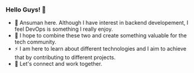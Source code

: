 ### Hello Guys! 👋 
- 🌱 Ansuman here. Although I have interest in backend developement, I feel DevOps is something I really enjoy.
- 🔭 I hope to combine these two and create something valuable for the tech community.
- ⚡ I am here to learn about different technologies and I aim to achieve that by contributing to different projects.
- 💬 Let's connect and work together.


<!--
**ansuman-satapathy/ansuman-satapathy** is a ✨ _special_ ✨ repository because its `README.md` (this file) appears on your GitHub profile.

Here are some ideas to get you started:

- 🔭 I’m currently working on ...
- 🌱 I’m currently learning ...
- 👯 I’m looking to collaborate on ...
- 🤔 I’m looking for help with ...
- 💬 Ask me about ...
- 📫 How to reach me: ...
- 😄 Pronouns: ...
- ⚡ Fun fact: ...
-->
